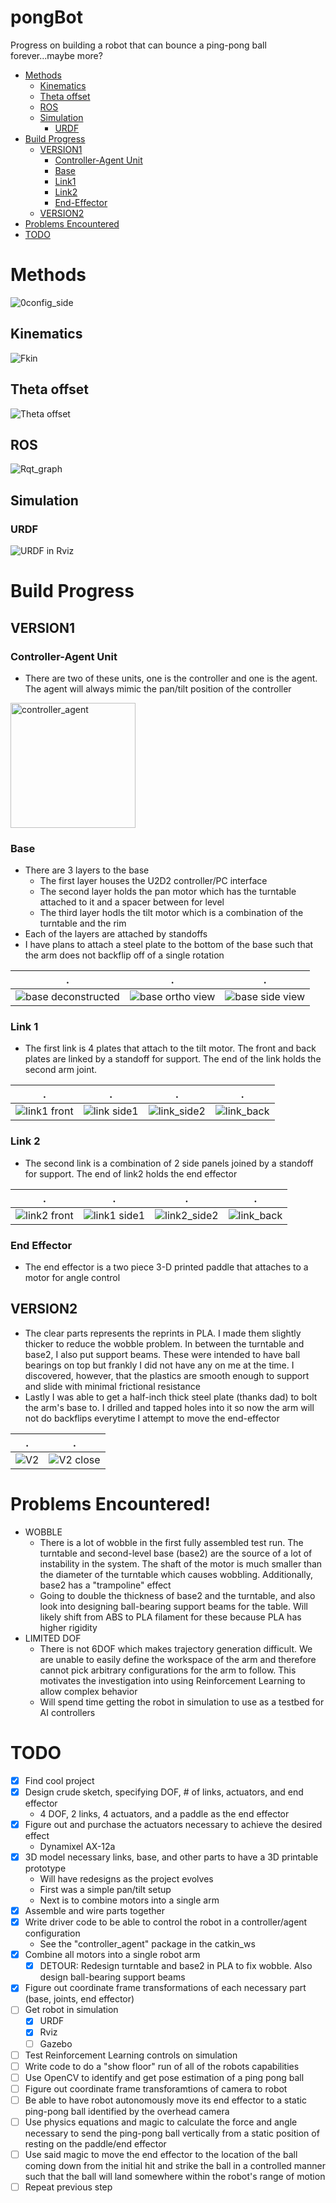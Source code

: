 # pongBot
Progress on building a robot that can bounce a ping-pong ball forever...maybe more?

- [Methods](#Methods)
  - [Kinematics](#Kinematics)
  - [Theta offset](#Theta-offset)
  - [ROS](#ROS)
  - [Simulation](#Simulation)
    - [URDF](#URDF)
- [Build Progress](#Build-Progress)
  - [VERSION1](#VERSION1)
    - [Controller-Agent Unit](#Controller-Agent-Unit)
    - [Base](#Base)
    - [Link1](#Link-1)
    - [Link2](#Link-2)
    - [End-Effector](#End-Effector)
  - [VERSION2](#VERSION2)
- [Problems Encountered](#Problems-Encountered!)
- [TODO](#TODO)

# Methods
![0config_side](./images/0config_side.jpg)
## Kinematics
![Fkin](./images/Fkin.jpg)
## Theta offset
![Theta offset](./images/Theta_offset.jpg)
## ROS
![Rqt_graph](./images/pongbot_rqt.png)

## Simulation

### URDF
![URDF in Rviz](./images/rvizURDF.png)

# Build Progress
## VERSION1
### Controller-Agent Unit
- There are two of these units, one is the controller and one is the agent. The agent will always mimic the pan/tilt position of the controller   
<img alt="controller_agent" src="./images/control_agent.jpg"  width="200" />

### Base
- There are 3 layers to the base
  - The first layer houses the U2D2 controller/PC interface
  - The second layer holds the pan motor which has the turntable attached to it and a spacer between for level
  - The third layer hodls the tilt motor which is a combination of the turntable and the rim
- Each of the layers are attached by standoffs
- I have plans to attach a steel plate to the bottom of the base such that the arm does not backflip off of a single rotation

. | . | .
:-:|:-:|:-:
![base deconstructed](./images/base_decon.jpg)|![base ortho view](./images/base_ortho.jpg)|![base side view](./images/base_side.jpg)

### Link 1
- The first link is 4 plates that attach to the tilt motor. The front and back plates are linked by a standoff for support. The end of the link holds the second arm joint.

.|.|.|.
:-:|:-:|:-:|:-:
![link1 front](./images/link1_front.jpg) | ![link side1](./images/link1_side1.jpg) | ![link_side2](./images/link1_side2.jpg) | ![link_back](./images/link1_back.jpg)

### Link 2
- The second link is a combination of 2 side panels joined by a standoff for support. The end of link2 holds the end effector

.|.|.|.
:-:|:-:|:-:|:-:
![link2 front](./images/link2_front.jpg) | ![link1 side1](./images/link2_side1.jpg) | ![link2_side2](./images/link2_side2.jpg) | ![link_back](./images/link2_back.jpg)

### End Effector
-  The end effector is a two piece 3-D printed paddle that attaches to a motor for angle control

## VERSION2
- The clear parts represents the reprints in PLA. I made them slightly thicker to reduce the wobble problem. In between the 
turntable and base2, I also put support beams. These were intended to have ball bearings on top but frankly I did not have
any on me at the time. I discovered, however, that the plastics are smooth enough to support and slide with minimal frictional resistance
- Lastly I was able to get a half-inch thick steel plate (thanks dad) to bolt the arm's base to. I drilled and tapped holes into it so 
now the arm will not do backflips everytime I attempt to move the end-effector

.|.
:-:|:-:
![V2](./images/V2.jpg) | ![V2 close](./images/V2close.jpg)


# Problems Encountered!
- WOBBLE
  - There is a lot of wobble in the first fully assembled test run. The turntable and second-level base (base2) are the source of a lot of instability in the system. The shaft of the motor is much smaller than the diameter of the turntable which causes wobbling. Additionally, base2 has a "trampoline" effect
  - Going to double the thickness of base2 and the turntable, and also look into designing ball-bearing support beams for the table. Will likely shift from ABS to PLA filament for these because PLA has higher rigidity 
- LIMITED DOF
  - There is not 6DOF which makes trajectory generation difficult. We are unable to easily define the workspace of the arm and therefore cannot pick arbitrary configurations for the arm to follow. This motivates the investigation into using Reinforcement Learning to allow complex behavior
  - Will spend time getting the robot in simulation to use as a testbed for AI controllers

# TODO
- [x] Find cool project
- [x] Design crude sketch, specifying DOF, # of links, actuators, and end effector
  - 4 DOF, 2 links, 4 actuators, and a paddle as the end effector
- [x] Figure out and purchase the actuators necessary to achieve the desired effect
  - Dynamixel AX-12a
- [x] 3D model necessary links, base, and other parts to have a 3D printable prototype
  - Will have redesigns as the project evolves
  - First was a simple pan/tilt setup
  - Next is to combine motors into a single arm
- [x] Assemble and wire parts together
- [x] Write driver code to be able to control the robot in a controller/agent configuration
  -  See the "controller_agent" package in the catkin_ws
- [x] Combine all motors into a single robot arm
  - [x] DETOUR: Redesign turntable and base2 in PLA to fix wobble. Also design ball-bearing support beams
- [x] Figure out coordinate frame transformations of each necessary part (base, joints, end effector)
- [ ] Get robot in simulation
  - [x] URDF
  - [x] Rviz
  - [ ] Gazebo
- [ ] Test Reinforcement Learning controls on simulation
- [ ] Write code to do a "show floor" run of all of the robots capabilities
- [ ] Use OpenCV to identify and get pose estimation of a ping pong ball
- [ ] Figure out coordinate frame transforamtions of camera to robot
- [ ] Be able to have robot autonomously move its end effector to a static ping-pong ball identified by the overhead camera
- [ ] Use physics equations and magic to calculate the force and angle necessary to send the ping-pong ball vertically from a static position of resting on the paddle/end effector
- [ ] Use said magic to move the end effector to the location of the ball coming down from the initial hit and strike the ball in a controlled manner such that the ball will land somewhere within the robot's range of motion
- [ ] Repeat previous step 

